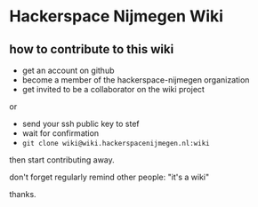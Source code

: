 # Hackerspace Nijmegen Wiki

## how to contribute to this wiki

 - get an account on github
 - become a member of the hackerspace-nijmegen organization
 - get invited to be a collaborator on the wiki project

or

 - send your ssh public key to stef
 - wait for confirmation
 - `git clone wiki@wiki.hackerspacenijmegen.nl:wiki`

then start contributing away.

don't forget regularly remind other people: "it's a wiki"

thanks.
